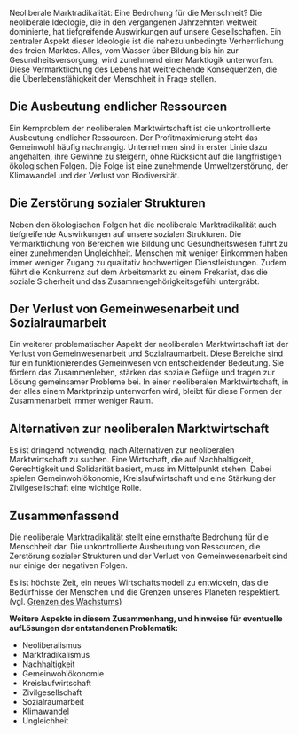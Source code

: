 Neoliberale Marktradikalität: Eine Bedrohung für die Menschheit? Die neoliberale Ideologie, die in den vergangenen Jahrzehnten weltweit dominierte, hat tiefgreifende Auswirkungen auf unsere Gesellschaften. Ein zentraler Aspekt dieser Ideologie ist die nahezu unbedingte Verherrlichung des freien Marktes. Alles, vom Wasser über Bildung bis hin zur Gesundheitsversorgung, wird zunehmend einer Marktlogik unterworfen. Diese Vermarktlichung des Lebens hat weitreichende Konsequenzen, die die Überlebensfähigkeit der Menschheit in Frage stellen.

## Die Ausbeutung endlicher Ressourcen

Ein Kernproblem der neoliberalen Marktwirtschaft ist die unkontrollierte Ausbeutung endlicher Ressourcen. Der Profitmaximierung steht das Gemeinwohl häufig nachrangig. Unternehmen sind in erster Linie dazu angehalten, ihre Gewinne zu steigern, ohne Rücksicht auf die langfristigen ökologischen Folgen. Die Folge ist eine zunehmende Umweltzerstörung, der Klimawandel und der Verlust von Biodiversität.

## Die Zerstörung sozialer Strukturen

Neben den ökologischen Folgen hat die neoliberale Marktradikalität auch tiefgreifende Auswirkungen auf unsere sozialen Strukturen. Die Vermarktlichung von Bereichen wie Bildung und Gesundheitswesen führt zu einer zunehmenden Ungleichheit. Menschen mit weniger Einkommen haben immer weniger Zugang zu qualitativ hochwertigen Dienstleistungen. Zudem führt die Konkurrenz auf dem Arbeitsmarkt zu einem Prekariat, das die soziale Sicherheit und das Zusammengehörigkeitsgefühl untergräbt.

## Der Verlust von Gemeinwesenarbeit und Sozialraumarbeit

Ein weiterer problematischer Aspekt der neoliberalen Marktwirtschaft ist der Verlust von Gemeinwesenarbeit und Sozialraumarbeit. Diese Bereiche sind für ein funktionierendes Gemeinwesen von entscheidender Bedeutung. Sie fördern das Zusammenleben, stärken das soziale Gefüge und tragen zur Lösung gemeinsamer Probleme bei. In einer neoliberalen Marktwirtschaft, in der alles einem Marktprinzip unterworfen wird, bleibt für diese Formen der Zusammenarbeit immer weniger Raum.

## Alternativen zur neoliberalen Marktwirtschaft

Es ist dringend notwendig, nach Alternativen zur neoliberalen Marktwirtschaft zu suchen. Eine Wirtschaft, die auf Nachhaltigkeit, Gerechtigkeit und Solidarität basiert, muss im Mittelpunkt stehen. Dabei spielen Gemeinwohlökonomie, Kreislaufwirtschaft und eine Stärkung der Zivilgesellschaft eine wichtige Rolle.

## Zusammenfassend

Die neoliberale Marktradikalität stellt eine ernsthafte Bedrohung für die Menschheit dar. Die unkontrollierte Ausbeutung von Ressourcen, die Zerstörung sozialer Strukturen und der Verlust von Gemeinwesenarbeit sind nur einige der negativen Folgen. 

Es ist höchste Zeit, ein neues Wirtschaftsmodell zu entwickeln, das die Bedürfnisse der Menschen und die Grenzen unseres Planeten respektiert. (vgl. [Grenzen des Wachstums](https://de.wikipedia.org/wiki/Die\_Grenzen\_des\_Wachstums))

**Weitere Aspekte in diesem Zusammenhang, und hinweise für eventuelle aufLösungen der entstandenen Problematik:**

* Neoliberalismus  
* Marktradikalismus  
* Nachhaltigkeit  
* Gemeinwohlökonomie  
* Kreislaufwirtschaft  
* Zivilgesellschaft  
* Sozialraumarbeit  
* Klimawandel  
* Ungleichheit